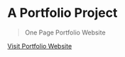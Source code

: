 # A Portfolio Project
> One Page Portfolio Website

[Visit Portfolio Website](https://aylexcode.github.io/Aylex)
